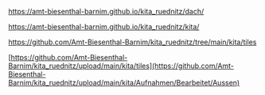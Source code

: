 https://amt-biesenthal-barnim.github.io/kita_ruednitz/dach/

https://amt-biesenthal-barnim.github.io/kita_ruednitz/kita/

https://github.com/Amt-Biesenthal-Barnim/kita_ruednitz/tree/main/kita/tiles

[https://github.com/Amt-Biesenthal-Barnim/kita_ruednitz/upload/main/kita/tiles](https://github.com/Amt-Biesenthal-Barnim/kita_ruednitz/upload/main/kita/Aufnahmen/Bearbeitet/Aussen)

